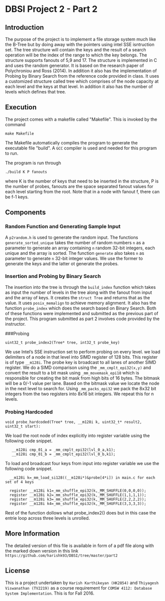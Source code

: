# DBSI Project 2 - Part 2

## Introduction
The purpose of the project is to implement a file storage system much like the B-Tree but by doing away with the pointers using intel SSE isntruction set. The tree structure will contain the keys and the result of a search operation will be the index of the range to which the key belongs. The structure supports fanouts of 5,9 and 17. The structure is implemented in C and uses the random generator. It is based on the research paper of Polychroniou and Ross (2014). In addition it also has the implementation of Probing by Binary Search from the reference code provided in class. It uses a customized structure called tree which comprises of the node capacity at each level and the keys at that level. In addition it also has the number of levels which defines that tree. 

## Execution

The project comes with a makefile called "Makefile". This is invoked by the command 
```
make Makefile
```
The Makefile automatically compiles the program to generate the executable file "build". A `GCC` compiler is used and needed for this program to run. 

The program is run through 
```
./build K P fanouts
```
where K is the number of keys that need to be inserted in the structure, P is the number of probes, fanouts are the space separated fanout values for each level starting from the root. Note that in a node with fanout f, there can be f-1 keys. 

## Components

### Random Function and Generating Sample Input
A `p2random.h` is used to generate the random input. The functions `generate_sorted_unique` takes the number of random numbers `n` as a parameter to generate an array containing `n` random 32-bit integers, each unique and the array is sorted. The function `generate` also takes `n` as parameter to generate `n` 32-bit integer values. We use the former to generate the keys and the latter ot generate the probes. 

### Insertion and Probing by Binary Search
The insertion into the tree is through the `build_index` function which takes as input the number of levels in the tree along with the fanout from input and the array of keys. It creates the `struct Tree` and returns that as the value. It uses `posix_memalign` to achieve memory alignment. It also has the function `probe_index` which does the search based on Binary Search. Both of these functions were implemented and submitted as the previous part of the project. This program submitted as part 2 involves code provided by the instructor. 

###Probing
```
uint32_t probe_index2(Tree* tree, int32_t probe_key)
```
We use Intel’s SSE instruction set to perform probing on every level. 
we load delimiters of a node in that level into SIMD register of 128 bits. This register is of type `__m128i`. The probe key is broadcast to all lanes of another SIMD register. We do a SIMD comparison using the `_mm_cmplt_epi32(x,y)` and convert the result to a bit mask using `_mm_movemask_epi18`  which is responsible for creating the bit mask from high bits of 16 bytes. The bitmask will be a 0/-1 value per lane.  Based on the bitmask value we locate the node in the next level to search for. Using `_mm_packs_epi32` we pack the 8x32 bit integers from the two registers into 8x16 bit integers. We repeat this for n levels. 

### Probing Hardcoded 
```
void probe_hardcoded(Tree* tree, __m128i k, uint32_t* result2, uint32_t start):
```
We load the root node of index explicitly into register variable using the following code snippet. 
```
   __m128i cmp_01_a = _mm_cmplt_epi32(lvl_0_a,k1);
   __m128i cmp_01_b = _mm_cmplt_epi32(lvl_0_b,k1);
```
To load and broadcast four keys from input into register variable we use the following code snippet. 
```
  __m128i k=_mm_load_si128((__m128i*)&probe[4*i]) in main.c for each set of 4 keys

  register __m128i k1=_mm_shuffle_epi32(k,_MM_SHUFFLE(0,0,0,0));
  register __m128i k2=_mm_shuffle_epi32(k,_MM_SHUFFLE(1,1,1,1));
  register __m128i k3=_mm_shuffle_epi32(k,_MM_SHUFFLE(2,2,2,2));
  register __m128i k4=_mm_shuffle_epi32(k,_MM_SHUFFLE(3,3,3,3));
```
Rest of the function dollows what probe_index2() does but in this case the entrie loop across three levels is unrolled. 
## More Information
The detailed version of this file is available in form of a pdf file along with the marked down version in this link `https://github.com/harishk93/DBSI/tree/master/part2`

## License
This is a project undertaken by `Harish Karthikeyan (HK2854)` and `Thiyagesh Viswanathan (TV2219)` as a course requirement for `COMSW 4112: Database System Implementation`. This is for Fall 2016. 


